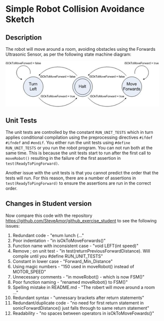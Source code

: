 # Simple Robot Collision Avoidance Sketch

## Description

The robot will move around a room, avoiding obstacles using the Forwards Ultrasonic Sensor, as per the following state machine diagram:

![github_exercise](images/github_exercise_statemachine.jpg)

## Unit Tests

The unit tests are controlled by the constant `RUN_UNIT_TESTS` which in turn applies conditional compilation using the preprocessing directives `#ifdef` `#ifndef` and `#endif`.  You either run the unit tests using `#define RUN_UNIT_TESTS` or you run the robot program.  You can not run both at the same time.  This is because the unit tests start to run after the first call to `moveRobot()` resulting in the failure of the first assertion in `test(ReadyToPingForward)`.  

Another issue with the unit tests is that you cannot predict the order that the tests will run.  For this reason, there are a number of assertions in `test(ReadyToPingForward)` to ensure the assertions are run in the correct order.

## Changes in Student version

Now compare this code with the repository https://github.com/SteveAmor/github_exercise_student to see the following issues:

1. Redundant code - "enum lunch {..." 
2. Poor indentation - "in isOkToMoveForwards()"
3. Function name with inconsistent case - "void LEFT(int speed)" 
4. Remove ; on unit test - "in test(returnPreviousForwardDistance).  Will compile until you #define RUN_UNIT_TESTS"
5. Constant in lower case - "Forward_Min_Distance"
6. Using magic numbers - "150 used in moveRobot() instead of MOTOR_SPEED"
7. Unnecessary comments - "in moveRobot() - which is now FSM()"
8. Poor function naming - "renamed moveRobot() to FSM()"
9. Spelling mistake in README.md - "The robert will move around a room ..."
10. Redundant syntax - "unnessary brackets after return statements"
11. Redundant/duplicate code - "no need for first return statement in sonicForwardDistance() just falls through to same return statement" 
12. Readability - "no spaces between operators in isOkToMoveFowards()"
